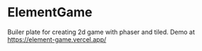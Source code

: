 # ElementGame

Builer plate for creating 2d game with phaser and tiled. Demo at https://element-game.vercel.app/

